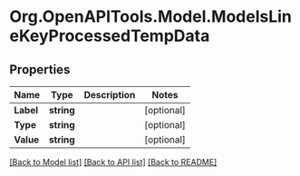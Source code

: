 # Org.OpenAPITools.Model.ModelsLineKeyProcessedTempData

## Properties

Name | Type | Description | Notes
------------ | ------------- | ------------- | -------------
**Label** | **string** |  | [optional] 
**Type** | **string** |  | [optional] 
**Value** | **string** |  | [optional] 

[[Back to Model list]](../README.md#documentation-for-models) [[Back to API list]](../README.md#documentation-for-api-endpoints) [[Back to README]](../README.md)

